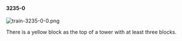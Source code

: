 #### 3235-0
![train-3235-0-0.png](https://github.com/lil-lab/nlvr/raw/master/nlvr/train/images/59/train-3235-0-0.png "train-3235-0-0.png")

There is a yellow block as the top of a tower with at least three blocks.